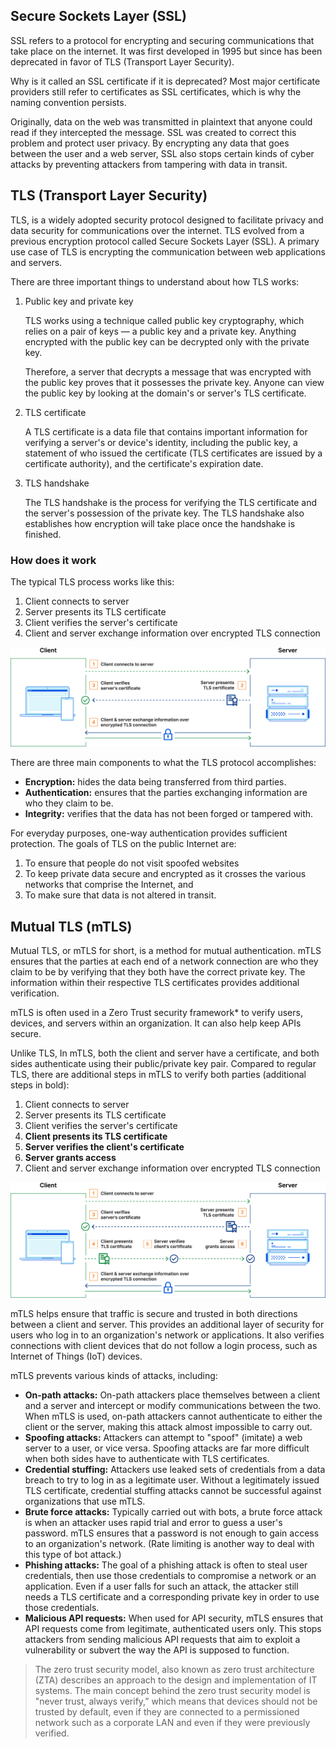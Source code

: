 ## Secure Sockets Layer (SSL)
SSL refers to a protocol for encrypting and securing communications that take place on the internet. It was first developed in 1995 but since has been deprecated in favor of TLS (Transport Layer Security).

Why is it called an SSL certificate if it is deprecated? Most major certificate providers still refer to certificates as SSL certificates, which is why the naming convention persists.

Originally, data on the web was transmitted in plaintext that anyone could read if they intercepted the message. SSL was created to correct this problem and protect user privacy. By encrypting any data that goes between the user and a web server, SSL also stops certain kinds of cyber attacks by preventing attackers from tampering with data in transit.

## TLS (Transport Layer Security)
TLS, is a widely adopted security protocol designed to facilitate privacy and data security for communications over the internet. TLS evolved from a previous encryption protocol called Secure Sockets Layer (SSL). A primary use case of TLS is encrypting the communication between web applications and servers.

There are three important things to understand about how TLS works:
1. Public key and private key

    TLS works using a technique called public key cryptography, which relies on a pair of keys — a public key and a private key. Anything encrypted with the public key can be decrypted only with the private key.

    Therefore, a server that decrypts a message that was encrypted with the public key proves that it possesses the private key. Anyone can view the public key by looking at the domain's or server's TLS certificate.

2. TLS certificate

    A TLS certificate is a data file that contains important information for verifying a server's or device's identity, including the public key, a statement of who issued the certificate (TLS certificates are issued by a certificate authority), and the certificate's expiration date.

3. TLS handshake

    The TLS handshake is the process for verifying the TLS certificate and the server's possession of the private key. The TLS handshake also establishes how encryption will take place once the handshake is finished.

### How does it work
The typical TLS process works like this:
1. Client connects to server
2. Server presents its TLS certificate
3. Client verifies the server's certificate
4. Client and server exchange information over encrypted TLS connection

![tls-flow](./images/tls-flow.png)

There are three main components to what the TLS protocol accomplishes:
* __Encryption:__ hides the data being transferred from third parties.
* __Authentication:__ ensures that the parties exchanging information are who they claim to be.
* __Integrity:__ verifies that the data has not been forged or tampered with.

For everyday purposes, one-way authentication provides sufficient protection. The goals of TLS on the public Internet are:
1. To ensure that people do not visit spoofed websites
2. To keep private data secure and encrypted as it crosses the various networks that comprise the Internet, and
3. To make sure that data is not altered in transit.

## Mutual TLS (mTLS)
Mutual TLS, or mTLS for short, is a method for mutual authentication. mTLS ensures that the parties at each end of a network connection are who they claim to be by verifying that they both have the correct private key. The information within their respective TLS certificates provides additional verification.

mTLS is often used in a Zero Trust security framework* to verify users, devices, and servers within an organization. It can also help keep APIs secure.

Unlike TLS, In mTLS, both the client and server have a certificate, and both sides authenticate using their public/private key pair. Compared to regular TLS, there are additional steps in mTLS to verify both parties (additional steps in bold):
1. Client connects to server
2. Server presents its TLS certificate
3. Client verifies the server's certificate
4. __Client presents its TLS certificate__
5. __Server verifies the client's certificate__
6. __Server grants access__
7. Client and server exchange information over encrypted TLS connection

![mtls-flow](./images/mtls-flow.png)

mTLS helps ensure that traffic is secure and trusted in both directions between a client and server. This provides an additional layer of security for users who log in to an organization's network or applications. It also verifies connections with client devices that do not follow a login process, such as Internet of Things (IoT) devices.

mTLS prevents various kinds of attacks, including:
* __On-path attacks:__ On-path attackers place themselves between a client and a server and intercept or modify communications between the two. When mTLS is used, on-path attackers cannot authenticate to either the client or the server, making this attack almost impossible to carry out.
* __Spoofing attacks:__ Attackers can attempt to "spoof" (imitate) a web server to a user, or vice versa. Spoofing attacks are far more difficult when both sides have to authenticate with TLS certificates.
* __Credential stuffing:__ Attackers use leaked sets of credentials from a data breach to try to log in as a legitimate user. Without a legitimately issued TLS certificate, credential stuffing attacks cannot be successful against organizations that use mTLS.
* __Brute force attacks:__ Typically carried out with bots, a brute force attack is when an attacker uses rapid trial and error to guess a user's password. mTLS ensures that a password is not enough to gain access to an organization's network. (Rate limiting is another way to deal with this type of bot attack.)
* __Phishing attacks:__ The goal of a phishing attack is often to steal user credentials, then use those credentials to compromise a network or an application. Even if a user falls for such an attack, the attacker still needs a TLS certificate and a corresponding private key in order to use those credentials.
* __Malicious API requests:__ When used for API security, mTLS ensures that API requests come from legitimate, authenticated users only. This stops attackers from sending malicious API requests that aim to exploit a vulnerability or subvert the way the API is supposed to function.


> The zero trust security model, also known as zero trust architecture (ZTA) describes an approach to the design and implementation of IT systems. The main concept behind the zero trust security model is "never trust, always verify,” which means that devices should not be trusted by default, even if they are connected to a permissioned network such as a corporate LAN and even if they were previously verified.
